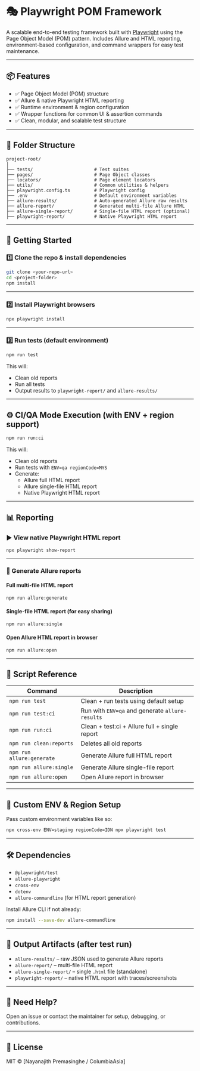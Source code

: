 # 🎭 Playwright POM Framework

A scalable end-to-end testing framework built with [Playwright](https://playwright.dev/) using the Page Object Model (POM) pattern. Includes Allure and HTML reporting, environment-based configuration, and command wrappers for easy test maintenance.

---

## 📦 Features

- ✅ Page Object Model (POM) structure  
- ✅ Allure & native Playwright HTML reporting  
- ✅ Runtime environment & region configuration  
- ✅ Wrapper functions for common UI & assertion commands  
- ✅ Clean, modular, and scalable test structure

---

## 📁 Folder Structure

```
project-root/
│
├── tests/                       # Test suites
├── pages/                       # Page Object classes
├── locators/                    # Page element locators
├── utils/                       # Common utilities & helpers
├── playwright.config.ts         # Playwright config
├── .env                         # Default environment variables
├── allure-results/              # Auto-generated Allure raw results
├── allure-report/               # Generated multi-file Allure HTML
├── allure-single-report/        # Single-file HTML report (optional)
├── playwright-report/           # Native Playwright HTML report
```

---

## 🚀 Getting Started

### 1️⃣ Clone the repo & install dependencies

```bash
git clone <your-repo-url>
cd <project-folder>
npm install
```

---

### 2️⃣ Install Playwright browsers

```bash
npx playwright install
```

---

### 3️⃣ Run tests (default environment)

```bash
npm run test
```

This will:
- Clean old reports
- Run all tests
- Output results to `playwright-report/` and `allure-results/`

---

## ⚙️ CI/QA Mode Execution (with ENV + region support)

```bash
npm run run:ci
```

This will:
- Clean old reports
- Run tests with `ENV=qa regionCode=MYS`
- Generate:
  - Allure full HTML report
  - Allure single-file HTML report
  - Native Playwright HTML report

---

## 📊 Reporting

### ▶️ View native Playwright HTML report

```bash
npx playwright show-report
```

---

### 📁 Generate Allure reports

#### Full multi-file HTML report

```bash
npm run allure:generate
```

#### Single-file HTML report (for easy sharing)

```bash
npm run allure:single
```

#### Open Allure HTML report in browser

```bash
npm run allure:open
```

---

## 📜 Script Reference

| Command                 | Description                                         |
|-------------------------|-----------------------------------------------------|
| `npm run test`          | Clean + run tests using default setup               |
| `npm run test:ci`       | Run with `ENV=qa` and generate `allure-results`     |
| `npm run run:ci`        | Clean + test:ci + Allure full + single report       |
| `npm run clean:reports` | Deletes all old reports                             |
| `npm run allure:generate` | Generate Allure full HTML report                 |
| `npm run allure:single`   | Generate Allure single-file report               |
| `npm run allure:open`     | Open Allure report in browser                    |

---

## 🧪 Custom ENV & Region Setup

Pass custom environment variables like so:

```bash
npx cross-env ENV=staging regionCode=IDN npx playwright test
```

---

## 🛠️ Dependencies

- `@playwright/test`
- `allure-playwright`
- `cross-env`
- `dotenv`
- `allure-commandline` (for HTML report generation)

Install Allure CLI if not already:

```bash
npm install --save-dev allure-commandline
```

---

## 📂 Output Artifacts (after test run)

- `allure-results/` – raw JSON used to generate Allure reports  
- `allure-report/` – multi-file HTML report  
- `allure-single-report/` – single `.html` file (standalone)  
- `playwright-report/` – native HTML report with traces/screenshots

---

## 🙋 Need Help?

Open an issue or contact the maintainer for setup, debugging, or contributions.

---

## 📄 License

MIT © [Nayanajith Premasinghe / ColumbiaAsia]
